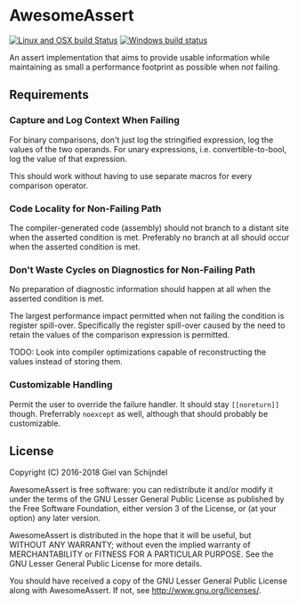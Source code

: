# AwesomeAssert

[![Linux and OSX build Status](https://travis-ci.org/muggenhor/awesome-assert.svg?branch=master)](https://travis-ci.org/muggenhor/awesome-assert)
[![Windows build status](https://ci.appveyor.com/api/projects/status/x105d24o8x8hy4li/branch/master?svg=true)](https://ci.appveyor.com/project/muggenhor/awesome-assert/branch/master)

An assert implementation that aims to provide usable information while maintaining as small a performance footprint as possible when _not_ failing.

## Requirements

### Capture and Log Context When Failing

For binary comparisons, don't just log the stringified expression, log the values of the two operands.
For unary expressions, i.e. convertible-to-bool, log the value of that expression.

This should work without having to use separate macros for every comparison operator.

### Code Locality for Non-Failing Path

The compiler-generated code (assembly) should not branch to a distant site when the asserted condition is met.
Preferably no branch at all should occur when the asserted condition is met.

### Don't Waste Cycles on Diagnostics for Non-Failing Path

No preparation of diagnostic information should happen at all when the asserted condition is met.

The largest performance impact permitted when not failing the condition is register spill-over.
Specifically the register spill-over caused by the need to retain the values of the comparison expression is permitted.

TODO: Look into compiler optimizations capable of reconstructing the values instead of storing them.

### Customizable Handling

Permit the user to override the failure handler.
It should stay `[[noreturn]]` though.
Preferrably `noexcept` as well, although that should probably be customizable.

## License

Copyright (C) 2016-2018 Giel van Schijndel

AwesomeAssert is free software: you can redistribute it and/or
modify it under the terms of the GNU Lesser General Public License
as published by the Free Software Foundation, either version 3 of
the License, or (at your option) any later version.

AwesomeAssert is distributed in the hope that it will be useful,
but WITHOUT ANY WARRANTY; without even the implied warranty of
MERCHANTABILITY or FITNESS FOR A PARTICULAR PURPOSE.  See the
GNU Lesser General Public License for more details.

You should have received a copy of the
GNU Lesser General Public License along with AwesomeAssert.
If not, see <http://www.gnu.org/licenses/>.
